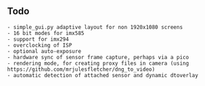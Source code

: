 ## Todo

```todo
- simple_gui.py adaptive layout for non 1920x1080 screens
- 16 bit modes for imx585
- support for imx294
- overclocking of ISP
- optional auto-exposure
- hardware sync of sensor frame capture, perhaps via a pico
- rendering mode, for creating proxy files in camera (using https://github.com/mrjulesfletcher/dng_to_video)
- automatic detection of attached sensor and dynamic dtoverlay
```


<!-- ::schemdraw:: alt="Raspberry Pi 40-pin header (colour-coded)"
    += elm.Dot(color='#ff9800', radius=0.09).at((0,  0.00)).label('3V3',  'left')
    += elm.Dot(color='#f44336', radius=0.09).at((1,  0.00)).label('5V',   'right')
    += elm.Dot(color='#4caf50', radius=0.09).at((0, -0.25)).label('GPIO 2','left')
    += elm.Dot(color='#f44336', radius=0.09).at((1, -0.25)).label('5V',   'right')
    += elm.Dot(color='#4caf50', radius=0.09).at((0, -0.50)).label('GPIO 3','left')
    += elm.Dot(color='#9e9e9e', radius=0.09).at((1, -0.50)).label('GND',  'right')
    += elm.Dot(color='#4caf50', radius=0.09).at((0, -0.75)).label('GPIO 4','left')
    += elm.Dot(color='#4caf50', radius=0.09).at((1, -0.75)).label('GPIO 14','right')
    += elm.Dot(color='#9e9e9e', radius=0.09).at((0, -1.00)).label('GND',  'left')
    += elm.Dot(color='#4caf50', radius=0.09).at((1, -1.00)).label('GPIO 15','right')
    += elm.Dot(color='#4caf50', radius=0.09).at((0, -1.25)).label('GPIO 17','left')
    += elm.Dot(color='#4caf50', radius=0.09).at((1, -1.25)).label('GPIO 18','right')
    += elm.Dot(color='#4caf50', radius=0.09).at((0, -1.50)).label('GPIO 27','left')
    += elm.Dot(color='#9e9e9e', radius=0.09).at((1, -1.50)).label('GND', 'right')
    += elm.Dot(color='#4caf50', radius=0.09).at((0, -1.75)).label('GPIO 22','left')
    += elm.Dot(color='#4caf50', radius=0.09).at((1, -1.75)).label('GPIO 23','right')
    += elm.Dot(color='#ff9800', radius=0.09).at((0, -2.00)).label('3V3','left')
    += elm.Dot(color='#4caf50', radius=0.09).at((1, -2.00)).label('GPIO 24','right')
    += elm.Dot(color='#4caf50', radius=0.09).at((0, -2.25)).label('GPIO 10','left')
    += elm.Dot(color='#9e9e9e', radius=0.09).at((1, -2.25)).label('GND','right')
    += elm.Dot(color='#4caf50', radius=0.09).at((0, -2.50)).label('GPIO 9','left')
    += elm.Dot(color='#4caf50', radius=0.09).at((1, -2.50)).label('GPIO 25','right')
    += elm.Dot(color='#4caf50', radius=0.09).at((0, -2.75)).label('GPIO 11','left')
    += elm.Dot(color='#4caf50', radius=0.09).at((1, -2.75)).label('GPIO 8','right')
    += elm.Dot(color='#9e9e9e', radius=0.09).at((0, -3.00)).label('GND','left')
    += elm.Dot(color='#4caf50', radius=0.09).at((1, -3.00)).label('GPIO 7','right')
    += elm.Dot(color='#2196f3', radius=0.09).at((0, -3.25)).label('ID_SD','left')
    += elm.Dot(color='#2196f3', radius=0.09).at((1, -3.25)).label('ID_SC','right')
    += elm.Dot(color='#4caf50', radius=0.09).at((0, -3.50)).label('GPIO 5','left')
    += elm.Dot(color='#9e9e9e', radius=0.09).at((1, -3.50)).label('GND','right')
    += elm.Dot(color='#4caf50', radius=0.09).at((0, -3.75)).label('GPIO 6','left')
    += elm.Dot(color='#4caf50', radius=0.09).at((1, -3.75)).label('GPIO 12','right')
    += elm.Dot(color='#4caf50', radius=0.09).at((0, -4.00)).label('GPIO 13','left')
    += elm.Dot(color='#9e9e9e', radius=0.09).at((1, -4.00)).label('GND','right')
    += elm.Dot(color='#4caf50', radius=0.09).at((0, -4.25)).label('GPIO 19','left')
    += elm.Dot(color='#4caf50', radius=0.09).at((1, -4.25)).label('GPIO 16','right')
    += elm.Dot(color='#4caf50', radius=0.09).at((0, -4.50)).label('GPIO 26','left')
    += elm.Dot(color='#4caf50', radius=0.09).at((1, -4.50)).label('GPIO 20','right')
    += elm.Dot(color='#9e9e9e', radius=0.09).at((0, -4.75)).label('GND','left')
    += elm.Dot(color='#4caf50', radius=0.09).at((1, -4.75)).label('GPIO 21','right')


    += elm.Resistor().right().at((1, -4.75)).label('220 Ω')
    += elm.LED().right().label('LED')
    += elm.Line().down().length(0.35)              # drop below the LED
    += elm.Line().left().tox(0).dot()              # into the GND dot (pin 39)
::end-schemdraw::

 -->
